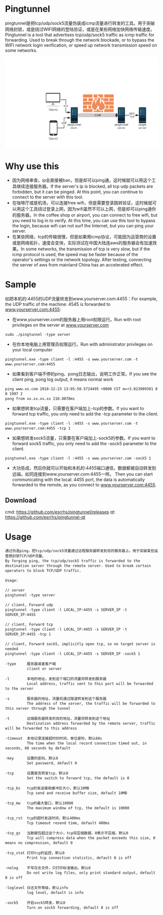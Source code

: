 # Pingtunnel
pingtunnel是把tcp/udp/sock5流量伪装成icmp流量进行转发的工具。用于突破网络封锁，或是绕过WIFI网络的登陆验证，或是在某些网络加快网络传输速度。
<br />Pingtunnel is a tool that advertises tcp/udp/sock5 traffic as icmp traffic for forwarding. Used to break through the network blockade, or to bypass the WIFI network login verification, or speed up network transmission speed on some networks. 

![image](network.png)

# Why use this
* 因为网络审查，ip会直接被ban，但是却可以ping通，这时候就可以用这个工具继续连接服务器。If the server's ip is blocked, all tcp udp packets are forbidden, but it can be pinged. At this point, you can continue to connect to the server with this tool.
* 在咖啡厅或是机场，可以连接free wifi，但是需要登录跳转验证，这时候就可以用这个工具绕过登录上网，因为wifi虽然不可以上网，但是却可以ping通你的服务器。In the coffee shop or airport, you can connect to free wifi, but you need to log in to verify. At this time, you can use this tool to bypass the login, because wifi can not surf the Internet, but you can ping your server.
* 在某些网络，tcp的传输很慢，但是如果用icmp协议，可能因为运营商的设置或是网络拓扑，速度会变快，实际测试在中国大陆连aws的服务器会有加速效果。In some networks, the transmission of tcp is very slow, but if the icmp protocol is used, the speed may be faster because of the operator's settings or the network topology. After testing, connecting the server of aws from mainland China has an accelerated effect.

# Sample
如把本机的:4455的UDP流量转发到www.yourserver.com:4455：For example, the UDP traffic of the machine: 4545 is forwarded to www.yourserver.com:4455:
* 在www.yourserver.com的服务器上用root权限运行。Run with root privileges on the server at www.yourserver.com
```
sudo ./pingtunnel -type server
```
* 在你本地电脑上用管理员权限运行。Run with administrator privileges on your local computer
```
pingtunnel.exe -type client -l :4455 -s www.yourserver.com -t www.yourserver.com:4455
```
* 如果看到客户端不停的ping、pong日志输出，说明工作正常。If you see the client ping, pong log output, it means normal work
```
ping www.xx.com 2018-12-23 13:05:50.5724495 +0800 CST m=+3.023909301 8 0 1997 2
pong from xx.xx.xx.xx 210.8078ms
```
* 如果想转发tcp流量，只需要在客户端加上-tcp的参数。If you want to forward tcp traffic, you only need to add the -tcp parameter to the client.
```
pingtunnel.exe -type client -l :4455 -s www.yourserver.com -t www.yourserver.com:4455 -tcp 1
```
* 如果想转发sock5流量，只需要在客户端加上-sock5的参数。If you want to forward sock5 traffic, you only need to add the -sock5 parameter to the client.
```
pingtunnel.exe -type client -l :4455 -s www.yourserver.com -sock5 1
```
* 大功告成，然后你就可以开始和本机的:4455端口通信，数据都被自动转发到远端，如同连接到www.yourserver.com:4455一样。 Then you can start communicating with the local: 4455 port, the data is automatically forwarded to the remote, as you connect to www.yourserver.com:4455.

## Download
cmd: https://github.com/esrrhs/pingtunnel/releases
qt: https://github.com/esrrhs/pingtunnel-qt

# Usage
    通过伪造ping，把tcp/udp/sock5流量通过远程服务器转发到目的服务器上。用于突破某些运营商封锁TCP/UDP流量。
    By forging ping, the tcp/udp/sock5 traffic is forwarded to the destination server through the remote server. Used to break certain operators to block TCP/UDP traffic.

    Usage:

    // server
    pingtunnel -type server

    // client, Forward udp
    pingtunnel -type client -l LOCAL_IP:4455 -s SERVER_IP -t SERVER_IP:4455

    // client, Forward tcp
    pingtunnel -type client -l LOCAL_IP:4455 -s SERVER_IP -t SERVER_IP:4455 -tcp 1

    // client, Forward sock5, implicitly open tcp, so no target server is needed
    pingtunnel -type client -l LOCAL_IP:4455 -s SERVER_IP -sock5 1

    -type     服务器或者客户端
              client or server

    -l        本地的地址，发到这个端口的流量将转发到服务器
              Local address, traffic sent to this port will be forwarded to the server

    -s        服务器的地址，流量将通过隧道转发到这个服务器
              The address of the server, the traffic will be forwarded to this server through the tunnel

    -t        远端服务器转发的目的地址，流量将转发到这个地址
              Destination address forwarded by the remote server, traffic will be forwarded to this address

    -timeout  本地记录连接超时的时间，单位是秒，默认60s
              The time when the local record connection timed out, in seconds, 60 seconds by default

    -key      设置的密码，默认0
              Set password, default 0

    -tcp      设置是否转发tcp，默认0
              Set the switch to forward tcp, the default is 0

    -tcp_bs   tcp的发送接收缓冲区大小，默认10MB
              Tcp send and receive buffer size, default 10MB

    -tcp_mw   tcp的最大窗口，默认10000
              The maximum window of tcp, the default is 10000

    -tcp_rst  tcp的超时发送时间，默认400ms
              Tcp timeout resend time, default 400ms

    -tcp_gz   当数据包超过这个大小，tcp将压缩数据，0表示不压缩，默认0
              Tcp will compress data when the packet exceeds this size, 0 means no compression, default 0

    -tcp_stat 打印tcp的监控，默认0
              Print tcp connection statistic, default 0 is off

    -nolog    不写日志文件，只打印标准输出，默认0
              Do not write log files, only print standard output, default 0 is off

    -loglevel 日志文件等级，默认info
              log level, default is info

    -sock5    开启sock5转发，默认0
              Turn on sock5 forwarding, default 0 is off
